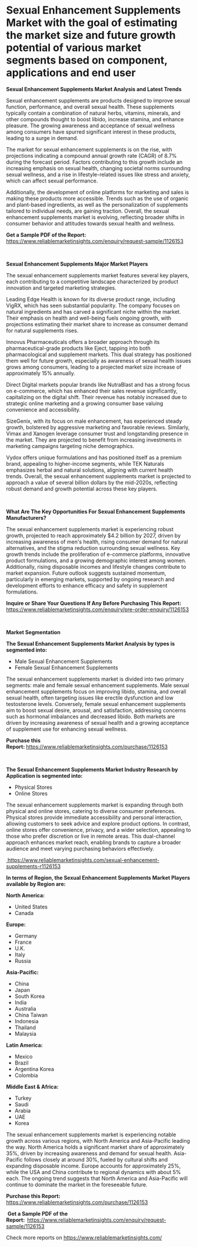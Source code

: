 <p><h1>Sexual Enhancement Supplements Market with the goal of estimating the market size and future growth potential of various market segments based on component, applications and end user</h1></p><p><strong>Sexual Enhancement Supplements Market Analysis and Latest Trends</strong></p>
<p><p>Sexual enhancement supplements are products designed to improve sexual function, performance, and overall sexual health. These supplements typically contain a combination of natural herbs, vitamins, minerals, and other compounds thought to boost libido, increase stamina, and enhance pleasure. The growing awareness and acceptance of sexual wellness among consumers have spurred significant interest in these products, leading to a surge in demand.</p><p>The market for sexual enhancement supplements is on the rise, with projections indicating a compound annual growth rate (CAGR) of 8.7% during the forecast period. Factors contributing to this growth include an increasing emphasis on sexual health, changing societal norms surrounding sexual wellness, and a rise in lifestyle-related issues like stress and anxiety, which can affect sexual performance. </p><p>Additionally, the development of online platforms for marketing and sales is making these products more accessible. Trends such as the use of organic and plant-based ingredients, as well as the personalization of supplements tailored to individual needs, are gaining traction. Overall, the sexual enhancement supplements market is evolving, reflecting broader shifts in consumer behavior and attitudes towards sexual health and wellness.</p></p>
<p><strong>Get a Sample PDF of the Report:&nbsp;</strong> <a href="https://www.reliablemarketinsights.com/enquiry/request-sample/1126153?utm_campaign=3289&utm_medium=2&utm_source=Github&utm_content=ia&utm_term=08032025&utm_id=sexual-enhancement-supplements">https://www.reliablemarketinsights.com/enquiry/request-sample/1126153</a></p>
<p>&nbsp;</p>
<p><strong>Sexual Enhancement Supplements Major Market Players</strong></p>
<p><p>The sexual enhancement supplements market features several key players, each contributing to a competitive landscape characterized by product innovation and targeted marketing strategies.</p><p>Leading Edge Health is known for its diverse product range, including VigRX, which has seen substantial popularity. The company focuses on natural ingredients and has carved a significant niche within the market. Their emphasis on health and well-being fuels ongoing growth, with projections estimating their market share to increase as consumer demand for natural supplements rises.</p><p>Innovus Pharmaceuticals offers a broader approach through its pharmaceutical-grade products like Eject, tapping into both pharmacological and supplement markets. This dual strategy has positioned them well for future growth, especially as awareness of sexual health issues grows among consumers, leading to a projected market size increase of approximately 15% annually.</p><p>Direct Digital markets popular brands like NutraBlast and has a strong focus on e-commerce, which has enhanced their sales revenue significantly, capitalizing on the digital shift. Their revenue has notably increased due to strategic online marketing and a growing consumer base valuing convenience and accessibility.</p><p>SizeGenix, with its focus on male enhancement, has experienced steady growth, bolstered by aggressive marketing and favorable reviews. Similarly, Vimax and Xanogen leverage consumer trust and longstanding presence in the market. They are projected to benefit from increasing investments in marketing campaigns targeting niche demographics.</p><p>Vydox offers unique formulations and has positioned itself as a premium brand, appealing to higher-income segments, while TEK Naturals emphasizes herbal and natural solutions, aligning with current health trends. Overall, the sexual enhancement supplements market is projected to approach a value of several billion dollars by the mid-2020s, reflecting robust demand and growth potential across these key players.</p></p>
<p>&nbsp;</p>
<p><strong>What Are The Key Opportunities For Sexual Enhancement Supplements Manufacturers?</strong></p>
<p><p>The sexual enhancement supplements market is experiencing robust growth, projected to reach approximately $4.2 billion by 2027, driven by increasing awareness of men's health, rising consumer demand for natural alternatives, and the stigma reduction surrounding sexual wellness. Key growth trends include the proliferation of e-commerce platforms, innovative product formulations, and a growing demographic interest among women. Additionally, rising disposable incomes and lifestyle changes contribute to market expansion. Future outlook suggests sustained momentum, particularly in emerging markets, supported by ongoing research and development efforts to enhance efficacy and safety in supplement formulations.</p></p>
<p><strong>Inquire or Share Your Questions If Any Before Purchasing This Report:</strong> <a href="https://www.reliablemarketinsights.com/enquiry/pre-order-enquiry/1126153?utm_campaign=3289&utm_medium=2&utm_source=Github&utm_content=ia&utm_term=08032025&utm_id=sexual-enhancement-supplements">https://www.reliablemarketinsights.com/enquiry/pre-order-enquiry/1126153</a></p>
<p>&nbsp;</p>
<p><strong>Market Segmentation</strong></p>
<p><strong>The Sexual Enhancement Supplements Market Analysis by types is segmented into:</strong></p>
<p><ul><li>Male Sexual Enhancement Supplements</li><li>Female Sexual Enhancement Supplements</li></ul></p>
<p><p>The sexual enhancement supplements market is divided into two primary segments: male and female sexual enhancement supplements. Male sexual enhancement supplements focus on improving libido, stamina, and overall sexual health, often targeting issues like erectile dysfunction and low testosterone levels. Conversely, female sexual enhancement supplements aim to boost sexual desire, arousal, and satisfaction, addressing concerns such as hormonal imbalances and decreased libido. Both markets are driven by increasing awareness of sexual health and a growing acceptance of supplement use for enhancing sexual wellness.</p></p>
<p><strong>Purchase this Report:&nbsp;</strong><a href="https://www.reliablemarketinsights.com/purchase/1126153?utm_campaign=3289&utm_medium=2&utm_source=Github&utm_content=ia&utm_term=08032025&utm_id=sexual-enhancement-supplements">https://www.reliablemarketinsights.com/purchase/1126153</a></p>
<p>&nbsp;</p>
<p><strong>The Sexual Enhancement Supplements Market Industry Research by Application is segmented into:</strong></p>
<p><ul><li>Physical Stores</li><li>Online Stores</li></ul></p>
<p><p>The sexual enhancement supplements market is expanding through both physical and online stores, catering to diverse consumer preferences. Physical stores provide immediate accessibility and personal interaction, allowing customers to seek advice and explore product options. In contrast, online stores offer convenience, privacy, and a wider selection, appealing to those who prefer discretion or live in remote areas. This dual-channel approach enhances market reach, enabling brands to capture a broader audience and meet varying purchasing behaviors effectively.</p></p>
<p><a href="https://www.reliablemarketinsights.com/sexual-enhancement-supplements-r1126153?utm_campaign=3289&utm_medium=2&utm_source=Github&utm_content=ia&utm_term=08032025&utm_id=sexual-enhancement-supplements">&nbsp;https://www.reliablemarketinsights.com/sexual-enhancement-supplements-r1126153</a></p>
<p><strong>In terms of Region, the Sexual Enhancement Supplements Market Players available by Region are:</strong></p>
<p>
    <p> <strong> North America: </strong>
        <ul>
            <li>United States</li>
            <li>Canada</li>
        </ul>
        </p> 
    <p> <strong> Europe: </strong>
        <ul>
            <li>Germany</li>
            <li>France</li>
            <li>U.K.</li>
            <li>Italy</li>
            <li>Russia</li>
        </ul>
        </p> 
    <p> <strong> Asia-Pacific: </strong>
        <ul>
            <li>China</li>
            <li>Japan</li>
            <li>South Korea</li>
            <li>India</li>
            <li>Australia</li>
            <li>China Taiwan</li>
            <li>Indonesia</li>
            <li>Thailand</li>
            <li>Malaysia</li>
        </ul>
        </p> 
    <p> <strong> Latin America: </strong>
        <ul>
            <li>Mexico</li>
            <li>Brazil</li>
            <li>Argentina Korea</li>
            <li>Colombia</li>
        </ul>
        </p> 
    <p> <strong> Middle East & Africa: </strong>
        <ul>
            <li>Turkey</li>
            <li>Saudi</li>
            <li>Arabia</li>
            <li>UAE</li>
            <li>Korea</li>
        </ul>
    </p>
    </p>
<p><p>The sexual enhancement supplements market is experiencing notable growth across various regions, with North America and Asia-Pacific leading the way. North America holds a significant market share of approximately 35%, driven by increasing awareness and demand for sexual health. Asia-Pacific follows closely at around 30%, fueled by cultural shifts and expanding disposable income. Europe accounts for approximately 25%, while the USA and China contribute to regional dynamics with about 5% each. The ongoing trend suggests that North America and Asia-Pacific will continue to dominate the market in the foreseeable future.</p></p>
<p><strong>Purchase this Report: </strong><a href="https://www.reliablemarketinsights.com/purchase/1126153?utm_campaign=3289&utm_medium=2&utm_source=Github&utm_content=ia&utm_term=08032025&utm_id=sexual-enhancement-supplements">https://www.reliablemarketinsights.com/purchase/1126153</a></p>
<p>&nbsp;<strong>Get a Sample PDF of the Report:&nbsp;&nbsp;</strong><a href="https://www.reliablemarketinsights.com/enquiry/request-sample/1126153?utm_campaign=3289&utm_medium=2&utm_source=Github&utm_content=ia&utm_term=08032025&utm_id=sexual-enhancement-supplements">https://www.reliablemarketinsights.com/enquiry/request-sample/1126153</a></p>
<p><strong></strong></p>
<p>Check more reports on <a href="https://www.reliablemarketinsights.com/?utm_campaign=3289&utm_medium=2&utm_source=Github&utm_content=ia&utm_term=08032025&utm_id=sexual-enhancement-supplements">https://www.reliablemarketinsights.com/</a></p>